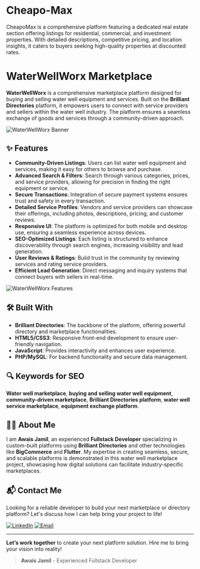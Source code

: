# Cheapo-Max
CheapoMax is a comprehensive platform featuring a dedicated real estate section offering listings for residential, commercial, and investment properties. With detailed descriptions, competitive pricing, and location insights, it caters to buyers seeking high-quality properties at discounted rates.
# WaterWellWorx Marketplace

**WaterWellWorx** is a comprehensive marketplace platform designed for buying and selling water well equipment and services. Built on the **Brilliant Directories** platform, it empowers users to connect with service providers and sellers within the water well industry. The platform ensures a seamless exchange of goods and services through a community-driven approach.

![WaterWellWorx Banner](https://github.com/user-attachments/assets/placeholder-for-image)

## ✨ Features

- **Community-Driven Listings**: Users can list water well equipment and services, making it easy for others to browse and purchase.
- **Advanced Search & Filters**: Search through various categories, prices, and service providers, allowing for precision in finding the right equipment or service.
- **Secure Transactions**: Integration of secure payment systems ensures trust and safety in every transaction.
- **Detailed Service Profiles**: Vendors and service providers can showcase their offerings, including photos, descriptions, pricing, and customer reviews.
- **Responsive UI**: The platform is optimized for both mobile and desktop use, ensuring a seamless experience across devices.
- **SEO-Optimized Listings**: Each listing is structured to enhance discoverability through search engines, increasing visibility and lead generation.
- **User Reviews & Ratings**: Build trust in the community by reviewing services and rating service providers.
- **Efficient Lead Generation**: Direct messaging and inquiry systems that connect buyers with sellers in real-time.

![WaterWellWorx Features](https://github.com/user-attachments/assets/placeholder-for-image)

## 🛠️ Built With

- **Brilliant Directories**: The backbone of the platform, offering powerful directory and marketplace functionalities.
- **HTML5/CSS3**: Responsive front-end development to ensure user-friendly navigation.
- **JavaScript**: Provides interactivity and enhances user experience.
- **PHP/MySQL**: For backend functionality and secure data management.

## 🔍 Keywords for SEO

**Water well marketplace**, **buying and selling water well equipment**, **community-driven marketplace**, **Brilliant Directories platform**, **water well service marketplace**, **equipment exchange platform**.

## 👨‍💻 About Me

I am **Awais Jamil**, an experienced **Fullstack Developer** specializing in custom-built platforms using **Brilliant Directories** and other technologies like **BigCommerce** and **Flutter**. My expertise in creating seamless, secure, and scalable platforms is demonstrated in this water well marketplace project, showcasing how digital solutions can facilitate industry-specific marketplaces.

## 📬 Contact Me

Looking for a reliable developer to build your next marketplace or directory platform? Let's discuss how I can help bring your project to life!

[![LinkedIn](https://img.shields.io/badge/LinkedIn-Connect-blue?style=for-the-badge&logo=linkedin)](https://www.linkedin.com/in/awais-jamil/)
[![Email](https://img.shields.io/badge/Email-Contact%20Me-orange?style=for-the-badge&logo=gmail)](mailto:awaisjamil.dev@gmail.com)

---

**Let’s work together** to create your next platform solution. Hire me to bring your vision into reality!
> **Awais Jamil** - Experienced Fullstack Developer
